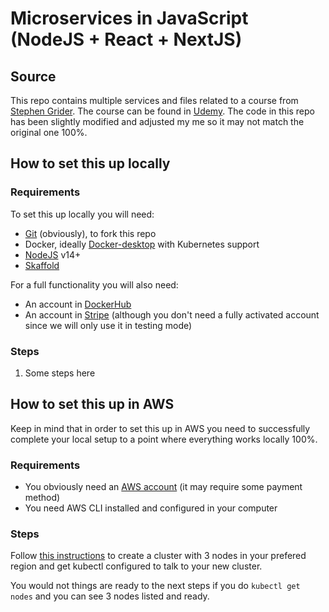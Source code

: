 # Microservices in JavaScript (NodeJS + React + NextJS)

## Source

This repo contains multiple services and files related to a course from [Stephen Grider](https://www.linkedin.com/in/stephengrider/). The course can be found in [Udemy](https://www.udemy.com/course/microservices-with-node-js-and-react/). The code in this repo has been slightly modified and adjusted my me so it may not match the original one 100%.

## How to set this up locally

### Requirements

To set this up locally you will need:

-   [Git](https://git-scm.com/downloads) (obviously), to fork this repo
-   Docker, ideally [Docker-desktop](https://docs.docker.com/get-docker/) with Kubernetes support
-   [NodeJS](https://nodejs.org/en/download/) v14+
-   [Skaffold](https://skaffold.dev/docs/install/)

For a full functionality you will also need:

-   An account in [DockerHub](https://hub.docker.com/)
-   An account in [Stripe](https://stripe.com/) (although you don't need a fully activated account since we will only use it in testing mode)

### Steps

1. Some steps here

## How to set this up in AWS

Keep in mind that in order to set this up in AWS you need to successfully complete your local setup to a point where everything works locally 100%.

### Requirements

-   You obviously need an [AWS account](https://aws.amazon.com/) (it may require some payment method)
-   You need AWS CLI installed and configured in your computer

### Steps

Follow [this instructions](https://docs.aws.amazon.com/eks/latest/userguide/getting-started-console.html) to create a cluster with 3 nodes in your prefered region and get kubectl configured to talk to your new cluster.

You would not things are ready to the next steps if you do `kubectl get nodes` and you can see 3 nodes listed and ready.
